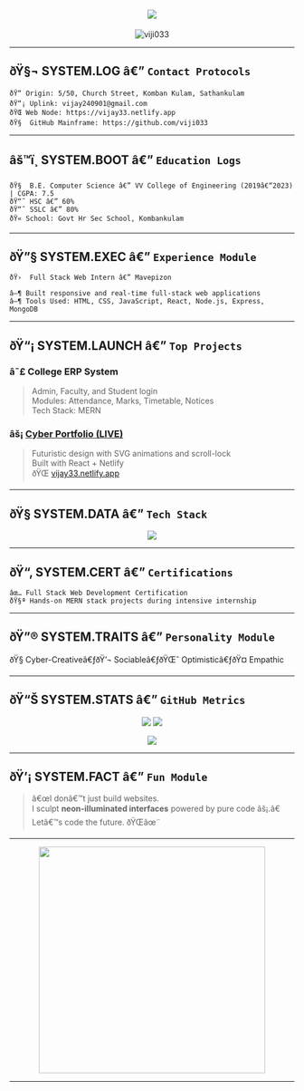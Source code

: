 
<!-- ðŸ’€ CYBERPUNK README â€” VIJAYAKUMAR -->

<h1 align="center">
  <img src="https://readme-typing-svg.herokuapp.com/?font=Share+Tech+Mono&color=F72585&size=35&center=true&vCenter=true&width=1000&lines=ðŸ”®+System+Online...;âš¡+IDENTIFY:+Vijayakumar;ðŸ’¾+FULL+STACK+WEB+ENGINEER;ðŸ› +REACT+%7C+NODE+%7C+MONGODB+%7C+EXPRESS" />
</h1>

<p align="center">
  <img src="https://komarev.com/ghpvc/?username=viji033&label=Hacked+Views&color=F72585&style=flat-square" alt="viji033" />
</p>

---

## ðŸ§¬ SYSTEM.LOG â€” `Contact Protocols`
```
ðŸ“ Origin: 5/50, Church Street, Komban Kulam, Sathankulam  
ðŸ“¡ Uplink: vijay240901@gmail.com  
ðŸŒ Web Node: https://vijay33.netlify.app  
ðŸ§  GitHub Mainframe: https://github.com/viji033
```

---

## âš™ï¸ SYSTEM.BOOT â€” `Education Logs`
```
ðŸ§  B.E. Computer Science â€” VV College of Engineering (2019â€“2023) | CGPA: 7.5  
ðŸ“˜ HSC â€” 60%  
ðŸ“˜ SSLC â€” 80%  
ðŸ« School: Govt Hr Sec School, Kombankulam
```

---

## ðŸ”§ SYSTEM.EXEC â€” `Experience Module`
```
ðŸ›  Full Stack Web Intern â€” Mavepizon

â–¶ Built responsive and real-time full-stack web applications  
â–¶ Tools Used: HTML, CSS, JavaScript, React, Node.js, Express, MongoDB
```

---

## ðŸ“¡ SYSTEM.LAUNCH â€” `Top Projects`

### â˜£ College ERP System  
> Admin, Faculty, and Student login  
> Modules: Attendance, Marks, Timetable, Notices  
> Tech Stack: MERN

### âš¡ [Cyber Portfolio (LIVE)](https://vijay33.netlify.app)  
> Futuristic design with SVG animations and scroll-lock  
> Built with React + Netlify  
> ðŸŒ [vijay33.netlify.app](https://vijay33.netlify.app)

---

## ðŸ§  SYSTEM.DATA â€” `Tech Stack`

<p align="center">
  <img src="https://skillicons.dev/icons?i=html,css,bootstrap,js,react,nodejs,express,mongodb,python&theme=dark" />
</p>

---

## ðŸ“‚ SYSTEM.CERT â€” `Certifications`

```
âœ… Full Stack Web Development Certification  
ðŸ§ª Hands-on MERN stack projects during intensive internship
```

---

## ðŸ”® SYSTEM.TRAITS â€” `Personality Module`

ðŸ§  Cyber-Creativeâ€ƒðŸ’¬ Sociableâ€ƒðŸŒˆ Optimisticâ€ƒðŸ¤ Empathic

---

## ðŸ“Š SYSTEM.STATS â€” `GitHub Metrics`

<p align="center">
  <img src="https://github-readme-stats.vercel.app/api?username=viji033&show_icons=true&theme=tokyonight&border_color=F72585" />
  <img src="https://github-readme-stats.vercel.app/api/top-langs/?username=viji033&layout=compact&theme=tokyonight&title_color=F72585" />
</p>

<p align="center">
  <img src="https://github-readme-streak-stats.herokuapp.com/?user=viji033&theme=tokyonight&fire=F72585&currStreakLabel=F72585" />
</p>

---

## ðŸ’¡ SYSTEM.FACT â€” `Fun Module`

> â€œI donâ€™t just build websites.  
> I sculpt **neon-illuminated interfaces** powered by pure code âš¡.â€  
> Letâ€™s code the future. ðŸŒâœ¨

---

<p align="center">
  <img src="https://media.giphy.com/media/VbnUQpnihPSIgIXuZv/giphy.gif" width="400" />
</p>

---